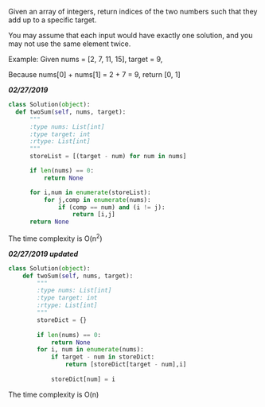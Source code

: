 Given an array of integers, return indices of the two numbers such that they add up to a specific target.

You may assume that each input would have exactly one solution, and you may not use the same element twice.

Example:
  Given nums = [2, 7, 11, 15], target = 9,

  Because nums[0] + nums[1] = 2 + 7 = 9,
  return [0, 1]
 
 ***02/27/2019***
```python
class Solution(object):
  def twoSum(self, nums, target):
      """
      :type nums: List[int]
      :type target: int
      :rtype: List[int]
      """
      storeList = [(target - num) for num in nums]

      if len(nums) == 0:
          return None

      for i,num in enumerate(storeList):
          for j,comp in enumerate(nums):
              if (comp == num) and (i != j):
                  return [i,j]
      return None
```
The time complexity is O(n<sup>2</sup>)

***02/27/2019 updated***
```python
class Solution(object):
    def twoSum(self, nums, target):
        """
        :type nums: List[int]
        :type target: int
        :rtype: List[int]
        """
        storeDict = {}
        
        if len(nums) == 0:
            return None
        for i, num in enumerate(nums):
            if target - num in storeDict:
                return [storeDict[target - num],i]
            
            storeDict[num] = i 
```
The time complexity is O(n)
